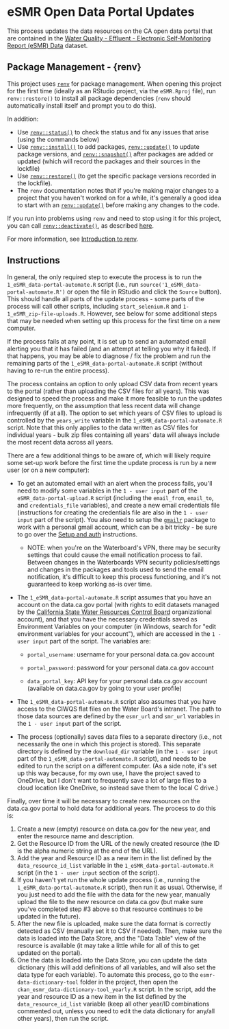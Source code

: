 # eSMR Open Data Portal Updates

This process updates the data resources on the CA open data portal that are contained in the [Water Quality - Effluent - Electronic Self-Monitoring Report (eSMR) Data](https://data.ca.gov/dataset/water-quality-effluent-electronic-self-monitoring-report-esmr-data) dataset.

## Package Management - {renv}

This project uses [`renv`](https://rstudio.github.io/renv/articles/renv.html) for package management. When opening this project for the first time (ideally as an RStudio project, via the `eSMR.Rproj` file), run `renv::restore()` to install all package dependencies (`renv` should automatically install itself and prompt you to do this).

In addition:

-   Use [`renv::status()`](https://rstudio.github.io/renv/reference/status.html) to check the status and fix any issues that arise (using the commands below)
-   Use [`renv::install()`](https://rstudio.github.io/renv/reference/install.html) to add packages, [`renv::update()`](https://rstudio.github.io/renv/reference/update.html) to update package versions, and [`renv::snapshot()`](https://rstudio.github.io/renv/reference/snapshot.html) after packages are added or updated (which will record the packages and their sources in the lockfile)
-   Use [`renv::restore()`](https://rstudio.github.io/renv/reference/restore.html) (to get the specific package versions recorded in the lockfile).
-   The `renv` documentation notes that if you're making major changes to a project that you haven't worked on for a while, it's generally a good idea to start with an [`renv::update()`](https://rstudio.github.io/renv/reference/update.html) before making any changes to the code.

If you run into problems using `renv` and need to stop using it for this project, you can call [`renv::deactivate()`](https://rstudio.github.io/renv/reference/activate.html), as described [here](https://rstudio.github.io/renv/articles/renv.html#uninstalling-renv).

For more information, see [Introduction to renv](https://rstudio.github.io/renv/articles/renv.html).

## Instructions

In general, the only required step to execute the process is to run the `1_eSMR_data-portal-automate.R` script (i.e., run `source('1_eSMR_data-portal-automate.R')` or open the file in RStudio and click the `Source` button). This should handle all parts of the update process - some parts of the process will call other scripts, including `start_selenium.R` and `1-1_eSMR_zip-file-uploads.R`. However, see below for some additional steps that may be needed when setting up this process for the first time on a new computer. 

If the process fails at any point, it is set up to send an automated email alerting you that it has failed (and an attempt at telling you why it failed). If that happens, you may be able to diagnose / fix the problem and run the remaining parts of the `1_eSMR_data-portal-automate.R` script (without having to re-run the entire process).

The process contains an option to only upload CSV data from recent years to the portal (rather than uploading the CSV files for all years). This was designed to speed the process and make it more feasible to run the updates more frequently, on the assumption that less recent data will change infrequently (if at all). The option to set which years of CSV files to upload is controlled by the `years_write` variable in the `1_eSMR_data-portal-automate.R` script. Note that this only applies to the data written as CSV files for individual years - bulk zip files containing all years' data will always include the most recent data across all years.

There are a few additional things to be aware of, which will likely require some set-up work before the first time the update process is run by a new user (or on a new computer):

-   To get an automated email with an alert when the process fails, you'll need to modify some variables in the `1 - user input` part of the `eSMR_data-portal-upload.R` script (including the `email_from`, `email_to`, and `credentials_file` variables), and create a new email credentials file (instructions for creating the credentials file are also in the `1 - user input` part of the script). You also need to setup the [`gmailr`](https://github.com/r-lib/gmailr) package to work with a personal gmail account, which can be a bit tricky - be sure to go over the [Setup and auth](https://github.com/r-lib/gmailr#setup-and-auth) instructions.

    -   NOTE: when you're on the Waterboard's VPN, there may be security settings that could cause the email notification process to fail. Between changes in the Waterboards VPN security policies/settings and changes in the packages and tools used to send the email notification, it's difficult to keep this process functioning, and it's not guaranteed to keep working as-is over time.

-   The `1_eSMR_data-portal-automate.R` script assumes that you have an account on the data.ca.gov portal (with rights to edit datasets managed by the [California State Water Resources Control Board](https://data.ca.gov/organization/california-state-water-resources-control-board) organizational account), and that you have the necessary credentials saved as Environment Variables on your computer (in Windows, search for "edit environment variables for your account"), which are accessed in the `1 - user input` part of the script. The variables are:

    -   `portal_username`: username for your personal data.ca.gov account

    -   `portal_password`: password for your personal data.ca.gov account

    -   `data_portal_key`: API key for your personal data.ca.gov account (available on data.ca.gov by going to your user profile)

-   The `1_eSMR_data-portal-automate.R` script also assumes that you have access to the CIWQS flat files on the Water Board's intranet. The path to those data sources are defined by the `esmr_url` and `smr_url` variables in the `1 - user input` part of the script.

-   The process (optionally) saves data files to a separate directory (i.e., not necessarily the one in which this project is stored). This separate directory is defined by the `download_dir` variable (in the `1 - user input` part of the `1_eSMR_data-portal-automate.R` script), and needs to be edited to run the script on a different computer. (As a side note, it's set up this way because, for my own use, I have the project saved to OneDrive, but I don't want to frequently save a lot of large files to a cloud location like OneDrive, so instead save them to the local C drive.)

Finally, over time it will be necessary to create new resources on the data.ca.gov portal to hold data for additional years. The process to do this is:

1.  Create a new (empty) resource on data.ca.gov for the new year, and enter the resource name and description.
2.  Get the Resource ID from the URL of the newly created resource (the ID is the alpha numeric string at the end of the URL).
3.  Add the year and Resource ID as a new item in the list defined by the `data_resource_id_list` variable in the `1_eSMR_data-portal-automate.R` script (in the `1 - user input` section of the script).
4.  If you haven't yet run the whole update process (i.e., running the `1_eSMR_data-portal-automate.R` script), then run it as usual. Otherwise, if you just need to add the file with the data for the new year, manually upload the file to the new resource on data.ca.gov (but make sure you've completed step #3 above so that resource continues to be updated in the future).
5.  After the new file is uploaded, make sure the data format is correctly detected as CSV (manually set it to CSV if needed). Then, make sure the data is loaded into the Data Store, and the "Data Table" view of the resource is available (it may take a little while for all of this to get updated on the portal).
6.  One the data is loaded into the Data Store, you can update the data dictionary (this will add definitions of all variables, and will also set the data type for each variable). To automate this process, go to the `esmr-data-dictionary-tool` folder in the project, then open the `ckan_esmr_data-dictionary-tool_yearly.R` script. In the script, add the year and resource ID as a new item in the list defined by the `data_resource_id_list` variable (keep all other year/ID combinations commented out, unless you need to edit the data dictionary for any/all other years), then run the script.
